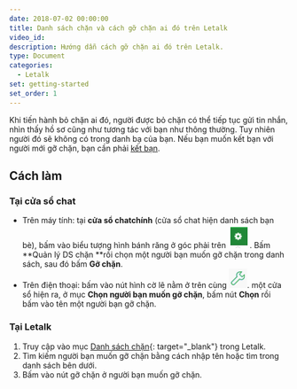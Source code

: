 ```yaml
---
date: 2018-07-02 00:00:00
title: Danh sách chặn và cách gỡ chặn ai đó trên Letalk
video_id:
description: Hướng dẫn cách gỡ chặn ai đó trên Letalk.
type: Document
categories:
  - Letalk
set: getting-started
set_order: 1
---
```


Khi tiến h&agrave;nh bỏ chặn ai đ&oacute;, người được bỏ chặn c&oacute; thể tiếp tục gửi tin nhắn, nh&igrave;n thấy hồ sơ cũng như tương t&aacute;c với bạn như th&ocirc;ng thường. Tuy nhi&ecirc;n người đ&oacute; sẽ kh&ocirc;ng c&oacute; trong danh bạ của bạn. Nếu bạn muốn kết bạn với người mới gỡ chặn, bạn cần phải [kết bạn](/letalk/k%E1%BA%BFt-b%E1%BA%A1n-v%E1%BB%9Bi-ai-%C4%91%C3%B3-tr%C3%AAn-letalk/).

## C&aacute;ch l&agrave;m

### Tại cửa sổ chat

* Tr&ecirc;n m&aacute;y t&iacute;nh: tại **cửa sổ chat******ch&iacute;nh**** (cửa sổ chat hiện danh s&aacute;ch bạn b&egrave;), bấm v&agrave;o biểu tượng h&igrave;nh b&aacute;nh răng ở g&oacute;c phải tr&ecirc;n &nbsp;![](/uploads/capture.PNG)&nbsp;. Bấm **Quản l&yacute; DS chặn&nbsp;**rồi chọn một người bạn muốn gỡ chặn trong danh s&aacute;ch, sau đ&oacute; bấm **Gỡ chặn**.
* Tr&ecirc;n điện thoại: bấm v&agrave;o n&uacute;t h&igrave;nh cờ l&ecirc; nằm ở tr&ecirc;n c&ugrave;ng ![](/uploads/capture-4.PNG). một cửa sổ hiện ra, ở mục **Chọn người bạn muốn gỡ chặn**, bấm n&uacute;t **Chọn** rồi bấm v&agrave;o t&ecirc;n một người bạn gỡ chặn.

### Tại Letalk

1. Truy cập v&agrave;o mục [Danh s&aacute;ch chặn](//letalk.lop67.tk/blocks){: target="_blank"} trong Letalk.
2. T&igrave;m kiếm người bạn muốn gỡ chặn bằng c&aacute;ch nhập t&ecirc;n hoặc t&igrave;m trong danh s&aacute;ch b&ecirc;n dưới.
3. Bấm v&agrave;o n&uacute;t gỡ chặn ở người bạn muốn gỡ chặn.

&nbsp;

# #